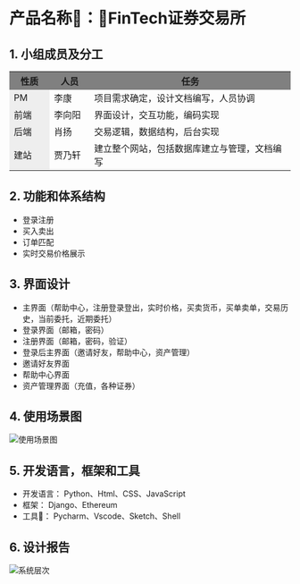 # 产品名称：**FinTech证券交易所**

## 1. 小组成员及分工
<table>
  <tr>
    <th width=10%, bgcolor=grey >性质</th>
    <th width=10%, bgcolor=grey>人员</th>
    <th width="50%", bgcolor=grey>任务</th>
  </tr>
  <tr>
    <td bgcolor=#eeeeee> PM </td>
    <td>       李康  </td>
    <td>  项目需求确定，设计文档编写，人员协调 </td>
  </tr>
  <tr>
    <td bgcolor=#eeeeee>前端</td>
    <td>     李向阳 </td>
    <td> 界面设计，交互功能，编码实现 </td>
  <tr>
    <td bgcolor=eeeeee>后端 </td>
    <td> 肖扬 </td>
    <td>  交易逻辑，数据结构，后台实现</td>
  </tr>
    <tr>
    <td bgcolor=eeeeee>建站 </td>
    <td> 贾乃轩 </td>
    <td>  建立整个网站，包括数据库建立与管理，文档编写</td>
  </tr>
</table>

## 2. 功能和体系结构
* 登录注册
* 买入卖出
* 订单匹配
* 实时交易价格展示

## 3. 界面设计
* 主界面（帮助中心，注册登录登出，实时价格，买卖货币，买单卖单，交易历史，当前委托，近期委托）
* 登录界面（邮箱，密码）
* 注册界面（邮箱，密码，验证）
* 登录后主界面（邀请好友，帮助中心，资产管理）
* 邀请好友界面
* 帮助中心界面
* 资产管理界面（充值，各种证券）

## 4. 使用场景图

 ![使用场景图](/Img/使用场景图.jpg)



## 5. 开发语言，框架和工具
* 开发语言： Python、Html、CSS、JavaScript
* 框架： Django、Ethereum
* 工具： Pycharm、Vscode、Sketch、Shell

## 6. 设计报告

 ![系统层次](/Img/系统层次.png)

